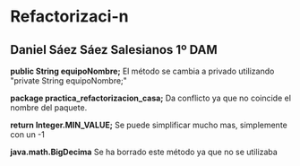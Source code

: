 # Refactorizaci-n
**Daniel Sáez Sáez Salesianos**
**1º DAM**
---
**public String equipoNombre;**
El método se cambia a privado utilizando "private String equipoNombre;"

**package practica_refactorizacion_casa;**
Da conflicto ya que no coincide el nombre del paquete.

**return Integer.MIN_VALUE;**
Se puede simplificar mucho mas, simplemente con un -1

**java.math.BigDecima**
Se ha borrado este método ya que no se utilizaba



